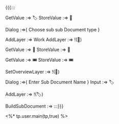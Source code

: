 {{{:::

GetValue :=> 🏷️
StoreValue :=> 🔖

Dialog :=>{
Choose sub sub Document  type
}

AddLayer :=> Work
AddLayer :=> !(🔖)

GetValue :=> 🎫
StoreValue :=> 🎫

GetValue :=> 🎟️
StoreValue :=> 🎟️

SetOverviewLayer :=> !(🔖)

Dialog :=>{
Enter Sub Document Name
}
Input :=> 🏷️

AddLayer :=> !(🏷️)

BuildSubDocument :=> 
:::}}}

<%* tp.user.main(tp,true) %>